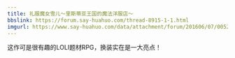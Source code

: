 ```yaml
---
title: 礼服魔女雪儿～里斯蒂亚王国的魔法洋服店～
bbslink: https://forum.say-huahuo.com/thread-8915-1-1.html
imgurl: https://www.say-huahuo.com/data/attachment/forum/201606/07/005258m19sc8131v1ff3z9.png
---
```


这作可是很有趣的LOLI题材RPG，换装实在是一大亮点！<!--more-->
